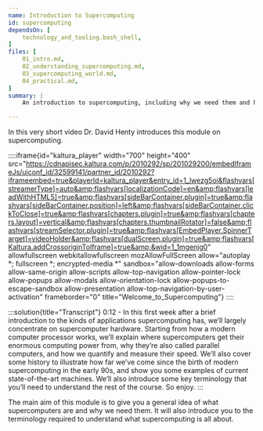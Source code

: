 ```yaml
---
name: Introduction to Supercomputing
id: supercomputing
dependsOn: [
    technology_and_tooling.bash_shell,
]
files: [
    01_intro.md,
    02_understanding_supercomputing.md,
    03_supercomputing_world.md,
    04_practical.md,
]
summary: |
    An introduction to supercomputing, including why we need them and how they are used.

---
```


In this very short video Dr. David Henty introduces this module on supercomputing.

::::iframe{id="kaltura_player"  width="700" height="400" src="https://cdnapisec.kaltura.com/p/2010292/sp/201029200/embedIframeJs/uiconf_id/32599141/partner_id/2010292?iframeembed=true&playerId=kaltura_player&entry_id=1_lwezg5oi&flashvars[streamerType]=auto&amp;flashvars[localizationCode]=en&amp;flashvars[leadWithHTML5]=true&amp;flashvars[sideBarContainer.plugin]=true&amp;flashvars[sideBarContainer.position]=left&amp;flashvars[sideBarContainer.clickToClose]=true&amp;flashvars[chapters.plugin]=true&amp;flashvars[chapters.layout]=vertical&amp;flashvars[chapters.thumbnailRotator]=false&amp;flashvars[streamSelector.plugin]=true&amp;flashvars[EmbedPlayer.SpinnerTarget]=videoHolder&amp;flashvars[dualScreen.plugin]=true&amp;flashvars[Kaltura.addCrossoriginToIframe]=true&amp;&wid=1_1mgenjg0" allowfullscreen webkitallowfullscreen mozAllowFullScreen allow="autoplay *; fullscreen *; encrypted-media *" sandbox="allow-downloads allow-forms allow-same-origin allow-scripts allow-top-navigation allow-pointer-lock allow-popups allow-modals allow-orientation-lock allow-popups-to-escape-sandbox allow-presentation allow-top-navigation-by-user-activation" frameborder="0" title="Welcome_to_Supercomputing"}
::::

:::solution{title="Transcript"}
0:12 - In this first week after a brief introduction to the kinds of applications supercomputing has, we’ll largely concentrate on supercomputer hardware. Starting from how a modern computer processor works, we’ll explain where supercomputers get their enormous computing power from, why they’re also called parallel computers, and how we quantify and measure their speed. We’ll also cover some history to illustrate how far we’ve come since the birth of modern supercomputing in the early 90s, and show you some examples of current state-of-the-art machines. We’ll also introduce some key terminology that you’ll need to understand the rest of the course. So enjoy.
:::

The main aim of this module is to give you a general idea of what supercomputers are and why we need them.
It will also introduce you to the terminology required to understand what supercomputing is all about.
